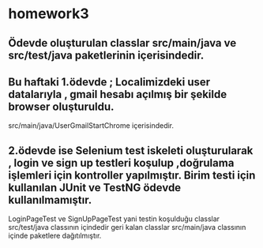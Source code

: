 # homework3

## Ödevde oluşturulan classlar src/main/java ve src/test/java paketlerinin içerisindedir.

## Bu haftaki 1.ödevde ; Localimizdeki user datalarıyla , gmail hesabı açılmış bir şekilde browser oluşturuldu. 
src/main/java/UserGmailStartChrome içerisindedir.
## 2.ödevde ise Selenium test iskeleti oluşturularak , login ve sign up testleri koşulup ,doğrulama işlemleri için kontroller yapılmıştır. Birim testi için kullanılan JUnit ve TestNG ödevde kullanılmamıştır.
LoginPageTest ve SignUpPageTest yani testin koşulduğu classlar src/test/java classının içindedir geri kalan classlar src/main/java classının içinde paketlere dağıtılmıştır.
